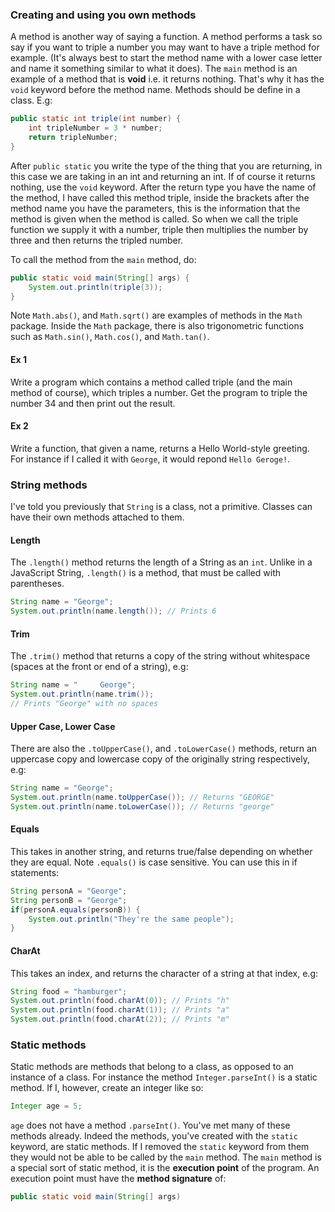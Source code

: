 ### Creating and using you own methods
A method is another way of saying a function.  A method performs a task so say if you want to triple a number you may want to have a triple method for example. (It's always best to start the method name with a lower case letter and name it something similar to what it does). The `main` method is an example of a method that is **void** i.e. it returns nothing. That's why it has the `void` keyword before the method name. Methods should be define in a class. E.g:

```java
public static int triple(int number) {
	int tripleNumber = 3 * number;
	return tripleNumber;
}
```

After `public static` you write the type of the thing that you are returning, in this case we are taking in an int and returning an int. If of course it returns nothing, use the `void` keyword.  After the return type you have the name of the method, I have called this method triple, inside the brackets after the method name you have the parameters, this is the information that the method is given when the method is called.  So when we call the triple function we supply it with a number, triple then multiplies the number by three and then returns the tripled number.

To call the method from the `main` method, do:

```java
public static void main(String[] args) {
	System.out.println(triple(3));
}
```

Note `Math.abs()`, and `Math.sqrt()` are examples of methods in the `Math` package. Inside the `Math` package, there is also trigonometric functions such as `Math.sin()`, `Math.cos()`, and `Math.tan()`.

#### Ex 1
Write a program which contains a method called triple (and the main method of course), which triples a number.  Get the program to triple the number 34 and then print out the result.

#### Ex 2
Write a function, that given a name, returns a Hello World-style greeting. For instance if I called it with `George`, it would repond `Hello Geroge!`.

### String methods
I've told you previously that `String` is a class, not a primitive. Classes can have their own methods attached to them.

#### Length
The `.length()` method returns the length of a String as an `int`. Unlike in a JavaScript String, `.length()` is a method, that must be called with parentheses.

```java
String name = "George";
System.out.println(name.length()); // Prints 6
```

#### Trim
The `.trim()` method that returns a copy of the string without whitespace (spaces at the front or end of a string), e.g:

```java
String name = "     George";
System.out.println(name.trim()); 
// Prints "George" with no spaces
```

#### Upper Case, Lower Case
There are also the `.toUpperCase()`, and `.toLowerCase()` methods, return an uppercase copy and lowercase copy of the originally string respectively, e.g:

```java
String name = "George";
System.out.println(name.toUpperCase()); // Returns "GEORGE"
System.out.println(name.toLowerCase()); // Returns "george"
```

#### Equals
This takes in another string, and returns true/false depending on whether they are equal. Note `.equals()` is case sensitive. You can use this in if statements:

```java
String personA = "George";
String personB = "George";
if(personA.equals(personB)) {
	System.out.println("They're the same people");
}
```

#### CharAt 
This takes an index, and returns the character of a string at that index, e.g:
```java
String food = "hamburger";
System.out.println(food.charAt(0)); // Prints "h"
System.out.println(food.charAt(1)); // Prints "a"
System.out.println(food.charAt(2)); // Prints "m"
```

### Static methods
Static methods are methods that belong to a class, as opposed to an instance of a class. For instance the method `Integer.parseInt()` is a static method. If I, however, create an integer like so:

```java
Integer age = 5;
```

`age` does not have a method `.parseInt()`. You've met many of these methods already. Indeed the methods, you've created with the `static` keyword, are static methods. If I removed the `static` keyword from them they would not be able to be called by the `main` method. The `main` method is a special sort of static method, it is the **execution point** of the program. An execution point must have the **method signature** of:

```java
public static void main(String[] args)
```
